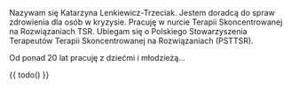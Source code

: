 ---
---

Nazywam się Katarzyna Lenkiewicz-Trzeciak.
Jestem doradcą do spraw zdrowienia dla osób w kryzysie.
Pracuję w nurcie Terapii Skoncentrowanej na Rozwiązaniach TSR.
Ubiegam się o Polskiego Stowarzyszenia Terapeutów Terapii Skoncentrowanej na Rozwiązaniach (PSTTSR).

Od ponad 20 lat pracuję z dziećmi i młodzieżą...

{{ todo() }}